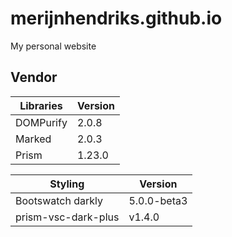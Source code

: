 # merijnhendriks.github.io

My personal website

## Vendor

**Libraries**      | **Version**
------------------ | -----------
DOMPurify          | 2.0.8
Marked             | 2.0.3
Prism              | 1.23.0

**Styling**         | **Version**
------------------- | -----------
Bootswatch darkly   | 5.0.0-beta3
prism-vsc-dark-plus | v1.4.0
